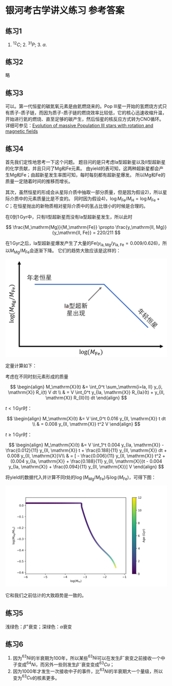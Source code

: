 # 银河考古学讲义练习 参考答案

## 练习1

1. $^{12}C$; 2. $^{31}P$; 3. $\alpha$.

## 练习2

略

## 练习3

可以。第一代恒星的碳氮氧元素是由氦燃烧来的。Pop III星一开始的氢燃烧方式只有质子-质子链，而因为质子-质子链的燃烧效率比较低，它的核心迅速收缩升温，开始进行氦的燃烧、直至足够的碳产生，然后恒星的核反应方式转为CNO循环。详细可参见：[Evolution of massive Population III stars with rotation and magnetic fields](https://www.aanda.org/articles/aa/pdf/2012/06/aa17769-11.pdf)

## 练习4

首先我们定性地思考一下这个问题。
题目问的是只考虑Ia型超新星以及II型超新星的化学贡献，并且只问了Mg和Fe元素。
由yield的表可知，这两种超新星都会产生Mg和Fe；由超新星发生率图可知，每时每刻都有超新星爆发。
所以Mg和Fe的质量一定随着时间的推移而增长。

其次，虽然恒星的形成会从星际介质中抽取一部分质量，但是因为假设2)，所以星际介质中的元素质量比是不变的。
同时因为假设4)，$\log{M_\mathrm{Fe}/M_\mathrm{H}} = \log{M_\mathrm{Fe}} + C$；在恒星抛出的新物质相对星际介质中的氢占比很小的时候是合理的。

在$0$到$1\,\mathrm{Gyr}$中，只有II型超新星而没有Ia型超新星发生，所以此时

$$ \frac{M_\mathrm{Mg}}{M_\mathrm{Fe}} \propto \frac{y_\mathrm{II, Mg}}{y_\mathrm{II, Fe}} = 220/211 $$

在$1\,\mathrm{Gyr}$之后，Ia型超新星爆发产生了大量的Fe($y_\mathrm{Ia, Mg}/y_\mathrm{Ia, Fe} = 0.009/0.626$)，所以$M_\mathrm{Mg}/M_\mathrm{Fe}$会逐渐下降。
它们的趋势大致应该是这样的：

![](../img/post-2021ssaa/mg_fe_trend_quali.png)

定量计算如下：

考虑在不同时刻元素形成的质量

$$ 
\begin{align}
M_\mathrm{X}(t) &= \int_0^t \sum_\mathrm{i=Ia, II} y_{i, \mathrm{X}} R_i(t) V dt \\
& = V \int_0^t y_{Ia, \mathrm{X}} R_{Ia}(t) + y_{II, \mathrm{X}} R_{II}(t) dt
\end{align}
$$

$t<1\,\mathrm{Gyr}$时：

$$ 
\begin{align}
M_\mathrm{X}(t) &= V \int_0^t 0.016 y_{II, \mathrm{X}} t dt \\
& = 0.008 y_{II, \mathrm{X}} t^2 V
\end{align}
$$

$t\ge 1\,\mathrm{Gyr}$时：

$$ 
\begin{align}
M_\mathrm{X}(t) &= V \int_1^t 0.004 y_{Ia, \mathrm{X}} - \frac{0.012}{11} y_{II, \mathrm{X}} t + \frac{0.188}{11} y_{II, \mathrm{X}} dt  + 0.008 y_{II, \mathrm{X}}V\\
& = [ - \frac{0.006}{11} y_{II, \mathrm{X}} t^2 + (0.004 y_{Ia, \mathrm{X}} + \frac{0.188}{11} y_{II, \mathrm{X}})t - 0.004 y_{Ia, \mathrm{X}} + \frac{0.094}{11} y_{II, \mathrm{X}}] V
\end{align}
$$

将yield的数据代入并计算不同$t$处的$\log{(M_\mathrm{Mg}/M_\mathrm{Fe})}$与$\log{(M_\mathrm{Fe})}$，可得下图：

![](../img/post-2021ssaa/Mg_Fe.png)

它和我们之前估计的大致趋势是一致的。

## 练习5

浅绿色：$\beta^+$衰变；深绿色：$\alpha$衰变

## 练习6

1. 因为$^{63}Ni$的半衰期为100年，所以某些$^{63}Ni$可以在发生$\beta^-$衰变之前接收一个中子变成$^{64}Ni$，而另外一些则发生$\beta^-$衰变变成$^{63}Cu$；
2. 因为1000年才发生一次接收中子的事件，比$^{63}Ni$的半衰期大一个量级，所以变为$^{63}Cu$的核素更多。